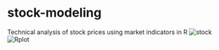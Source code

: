 # stock-modeling
Technical analysis of stock prices using market indicators in R
![stock](https://github.com/user-attachments/assets/55244b85-e2ed-460e-ad97-266e361e7dac)
![Rplot](https://github.com/user-attachments/assets/a3122562-362c-4d9e-a23b-bb63386ae470)
